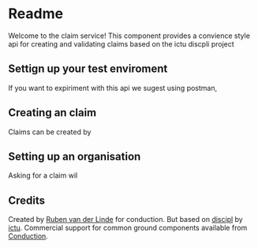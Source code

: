 Readme
=======

Welcome to the claim service! This component provides a convience style api for creating and validating claims based on the ictu discpli project 

Settign up your test enviroment
-------
If you want to expiriment with this api we sugest using postman, 

Creating an claim
-------
Claims can be created by

Setting up an organisation
-------
Asking for a claim wil 


Credits
-------

Created by [Ruben van der Linde](https://www.conduction.nl/team) for conduction. But based on [discipl](https://discipl.nl/) by [ictu](https://ictu.nl/). Commercial support for common ground components available from [Conduction](https://www.conduction.nl).
